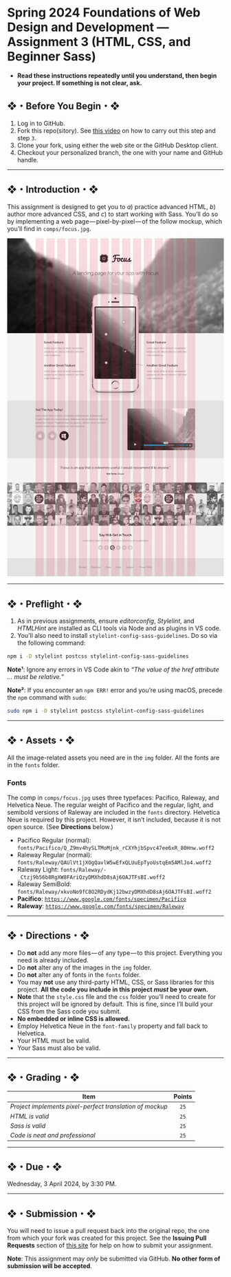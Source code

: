 # Spring 2024 Foundations of Web Design and Development — Assignment 3 (HTML, CSS, and Beginner Sass)

* **Read these instructions repeatedly until you understand, then begin your project. If something is not clear, ask.**

## ❖・Before You Begin・❖

1. Log in to GitHub.
2. Fork this repo(sitory). See [this video](http://code-warrior.github.io/tutorials/git/github/forking-and-cloning-at-the-github-web-site/) on how to carry out this step and step `3`.
3. Clone your fork, using either the web site or the GitHub Desktop client.
4. Checkout your personalized branch, the one with your name and GitHub handle.

---

## ❖・Introduction・❖

This assignment is designed to get you to _a_) practice advanced HTML, _b_) author more advanced CSS, and _c_) to start working with Sass. You’ll do so by implementing a web page — pixel-by-pixel — of the follow mockup, which you’ll find in `comps/focus.jpg`.

![Image of focus.jpg](comps/focus.jpg)

---

## ❖・Preflight・❖

1. As in previous assignments, ensure _editorconfig_, _Stylelint_, and _HTMLHint_ are installed as CLI tools via Node and as plugins in VS code.
2. You’ll also need to install `stylelint-config-sass-guidelines`. Do so via the following command:

```bash
npm i -D stylelint postcss stylelint-config-sass-guidelines
```

**Note¹**: Ignore any errors in VS Code akin to _“The value of the href attribute ... must be relative.”_

**Note²**: If you encounter an `npm ERR!` error and you’re using macOS, precede the `npm` command with `sudo`:

```bash
sudo npm i -D stylelint postcss stylelint-config-sass-guidelines
```

---

## ❖・Assets・❖

All the image-related assets you need are in the `img` folder. All the fonts are in the `fonts` folder.

### Fonts

The comp in `comps/focus.jpg` uses three typefaces: Pacifico, Raleway, and Helvetica Neue. The regular weight of Pacifico and the regular, light, and semibold versions of Raleway are included in the `fonts` directory. Helvetica Neue is required by this project. However, it isn’t included, because it is not open source. (See **Directions** below.)

* Pacifico Regular (normal): `fonts/Pacifico/Q_Z9mv4hySLTMoMjnk_rCXYhjbSpvc47ee6xR_80Hnw.woff2`
* Raleway Regular (normal): `fonts/Raleway/QAUlVt1jXOgQavlW5wEfxQLUuEpTyoUstqEm5AMlJo4.woff2`
* Raleway Light: `fonts/Raleway/-_Ctzj9b56b8RgXW8FAriQzyDMXhdD8sAj6OAJTFsBI.woff2`
* Raleway SemiBold: `fonts/Raleway/xkvoNo9fC8O2RDydKj12bwzyDMXhdD8sAj6OAJTFsBI.woff2`
* **Pacifico**: [`https://www.google.com/fonts/specimen/Pacifico`](https://www.google.com/fonts/specimen/Pacifico)
* **Raleway**: [`https://www.google.com/fonts/specimen/Raleway`](https://www.google.com/fonts/specimen/Raleway)

---

## ❖・Directions・❖

* Do **not** add any more files — of any type — to this project. Everything you need is already included.
* Do **not** alter any of the images in the `img` folder.
* Do **not** alter any of fonts in the `fonts` folder.
* You may **not** use any third-party HTML, CSS, or Sass libraries for this project. **All the code you include in this project _must_ be your own.**
* **Note** that the `style.css` file and the `css` folder you’ll need to create for this project will be ignored by default. This is fine, since I’ll build your CSS from the Sass code you submit.
* **No embedded or inline CSS is allowed.**
* Employ Helvetica Neue in the `font-family` property and fall back to Helvetica.
* Your HTML must be valid.
* Your Sass must also be valid.

---

## ❖・Grading・❖

| Item                                                     | Points |
|----------------------------------------------------------|:------:|
| _Project implements pixel-perfect translation of mockup_ | `25`   |
| _HTML is valid_                                          | `25`   |
| _Sass is valid_                                          | `25`   |
| _Code is neat and professional_                          | `25`   |

---

## ❖・Due・❖

Wednesday, 3 April 2024, by 3:30 PM.

---

## ❖・Submission・❖

You will need to issue a pull request back into the original repo, the one from which your fork was created for this project. See the **Issuing Pull Requests** section of [this site](http://code-warrior.github.io/tutorials/git/github/index.html) for help on how to submit your assignment.

**Note**: This assignment may _only_ be submitted via GitHub. **No other form of submission will be accepted**.
